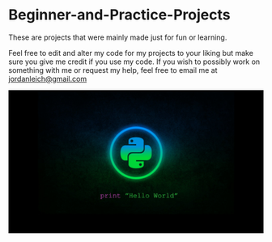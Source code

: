 # Beginner-and-Practice-Projects
These are projects that were mainly made just for fun or learning.

Feel free to edit and alter my code for my projects to your liking but make sure you give me credit if you use my code.
If you wish to possibly work on something with me or request my help, feel free to email me at jordanleich@gmail.com

![](Images/python.jpg)
